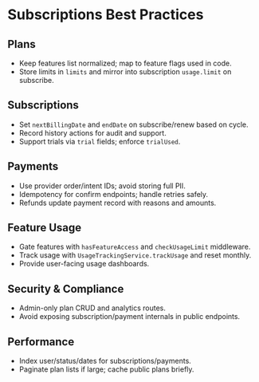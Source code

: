 # Subscriptions Best Practices

## Plans
- Keep features list normalized; map to feature flags used in code.
- Store limits in `limits` and mirror into subscription `usage.limit` on subscribe.

## Subscriptions
- Set `nextBillingDate` and `endDate` on subscribe/renew based on cycle.
- Record history actions for audit and support.
- Support trials via `trial` fields; enforce `trialUsed`.

## Payments
- Use provider order/intent IDs; avoid storing full PII.
- Idempotency for confirm endpoints; handle retries safely.
- Refunds update payment record with reasons and amounts.

## Feature Usage
- Gate features with `hasFeatureAccess` and `checkUsageLimit` middleware.
- Track usage with `UsageTrackingService.trackUsage` and reset monthly.
- Provide user-facing usage dashboards.

## Security & Compliance
- Admin-only plan CRUD and analytics routes.
- Avoid exposing subscription/payment internals in public endpoints.

## Performance
- Index user/status/dates for subscriptions/payments.
- Paginate plan lists if large; cache public plans briefly.
